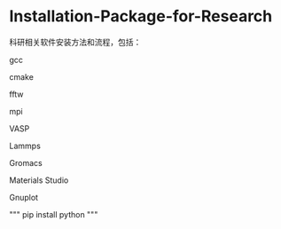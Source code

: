 # Installation-Package-for-Research
<p>科研相关软件安装方法和流程，包括：</p>
<p>gcc</p>
<p>cmake</p>
<p>fftw</p>
<p>mpi</p>
<p>VASP</p>
<p>Lammps</p>
<p>Gromacs</p>
<p>Materials Studio</p>
<p>Gnuplot</p>
"""
pip install python
"""
